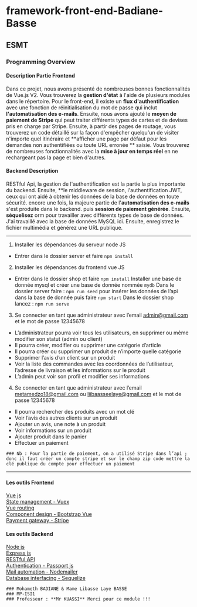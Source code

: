 # framework-front-end-Badiane-Basse

## ESMT

### Programming Overview
#### Description Partie Frontend
Dans ce projet, nous avons présenté de nombreuses bonnes fonctionnalités de Vue.js V2. Vous trouverez la **gestion d'état** à l'aide de plusieurs modules dans le répertoire. Pour le front-end, il existe un **flux d'authentification** avec une fonction de réinitialisation du mot de passe qui inclut **l'automatisation des e-mails**. Ensuite, nous avons ajouté le **moyen de paiement de Stripe** qui peut traiter différents types de cartes et de devises pris en charge par Stripe. Ensuite, à partir des pages de routage, vous trouverez un code détaillé sur la façon d'empêcher quelqu'un de visiter n'importe quel itinéraire et **afficher une page par défaut pour les demandes non authentifiées ou toute URL erronée ** saisie. Vous trouverez de nombreuses fonctionnalités avec la **mise à jour en temps réel** en ne rechargeant pas la page et bien d'autres. 
#### Backend Description
RESTful Api, la gestion de l'authentification est la partie la plus importante du backend. Ensuite, **le middleware de session, l'authentification JWT, ceux qui ont aidé à obtenir les données de la base de données en toute sécurité. encore une fois, la majeure partie de l'**automatisation des e-mails** s'est produite dans le backend. puis **session de paiement générée**. Ensuite, **séquelisez** orm pour travailler avec différents types de base de données. J'ai travaillé avec la base de données MySQL ici. Ensuite, enregistrez le fichier multimédia  et générez une URL publique. 

----------------------------------------------------------------------
1. Installer les dépendances du serveur node JS
* Entrer dans le dossier server et faire `npm install`
2. Installer les dépendances du frontend vue JS
* Entrer dans le dossier shop et faire `npm install`
Installer une base de donnée mysql et créer une base de donnée nommée `mydb`
Dans le dossier server faire : `npm run seed` pour insérer les données de l’api dans la base de donnée puis  faire `npm start`
 Dans le dossier shop lancez : `npm run serve`


3. Se connecter en tant que administrateur avec l’email admin@gmail.com et le mot de passe 12345678 
*	L’administrateur pourra voir tous les utilisateurs, en supprimer ou même modifier son statut (admin ou client)
*	Il pourra créer, modifier ou supprimer une catégorie d’article
*	Il pourra créer ou supprimer un produit de n’importe quelle catégorie
*	Supprimer l’avis d’un client sur un produit
*	Voir la liste des commandes avec les coordonnées de l’utilisateur, l’adresse de livraison et les informations sur le produit
*	L’admin peut voir son profil et modifier ses informations 

4. Se connecter en tant que administrateur avec l’email metamedzo18@gmail.com  ou liibaasseelaye@gmail.com  et le mot de passe 12345678
*	Il pourra rechercher des produits avec un mot clé 
*	Voir l’avis des autres clients sur un produit
*	Ajouter un avis, une note à un produit
*	Voir informations sur un produit
*	Ajouter produit dans le panier
*	Effectuer un paiement 

`### Nb : Pour la partie de paiement, on a utilisé Stripe dans l’api ; donc il faut créer un compte stripe et sur le champ zip code mettre la clé publique du compte pour effectuer un paiement `

----------------------------------------------------------------------

#### Les outils Frontend
[Vue js](https://vuejs.org/)\
[State management - Vuex](https://vuex.vuejs.org/)\
[Vue routing](https://vuejs.org/v2/guide/routing.html)\
[Component design - Bootstrap Vue](https://bootstrap-vue.org/)\
[Payment gateway - Stripe](https://stripe.com/)
#### Les outils Backend
[Node js](https://nodejs.org/en/)\
[Express js](http://expressjs.com/)\
[RESTful API](https://en.wikipedia.org/wiki/Representational_state_transfer)\
[Authentication - Passport js](http://www.passportjs.org/)\
[Mail automation - Nodemailer](https://nodemailer.com/about/)\
[Database interfacing - Sequelize](https://sequelize.org/)


 ```
 ### Mohameth BADIANE & Mame Libasse Laye BASSE 
 ### MP-ISI1 
 ### Professeur : **Mr KUASSI** Merci pour ce module !!! 
 
 ```
